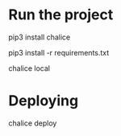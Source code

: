 # Run the project

pip3 install chalice

pip3 install -r requirements.txt

chalice local

# Deploying

chalice deploy
